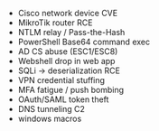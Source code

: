 * Cisco network device CVE
* MikroTik router RCE
* NTLM relay / Pass-the-Hash
* PowerShell Base64 command exec
* AD CS abuse (ESC1/ESC8)
* Webshell drop in web app
* SQLi → deserialization RCE
* VPN credential stuffing
* MFA fatigue / push bombing
* OAuth/SAML token theft
* DNS tunneling C2
* windows macros
